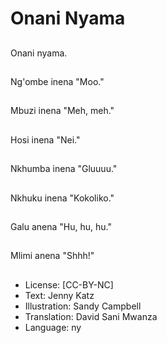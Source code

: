 # Onani Nyama

##
Onani nyama.

##
Ng'ombe inena "Moo."

##
Mbuzi inena "Meh, meh."

##
Hosi inena "Nei."

##
Nkhumba inena "Gluuuu."

##
Nkhuku inena "Kokoliko."

##
Galu anena "Hu, hu, hu."

##
Mlimi anena "Shhh!"

##
* License: [CC-BY-NC]
* Text: Jenny Katz
* Illustration: Sandy Campbell
* Translation: David Sani Mwanza
* Language: ny
